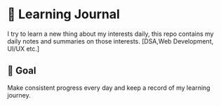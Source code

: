 # 🧠 Learning Journal

I try to learn a new thing about my interests daily, this repo contains my daily notes and summaries on those interests. [DSA,Web Development, UI/UX etc.]

## 🌱 Goal
Make consistent progress every day and keep a record of my learning journey.
